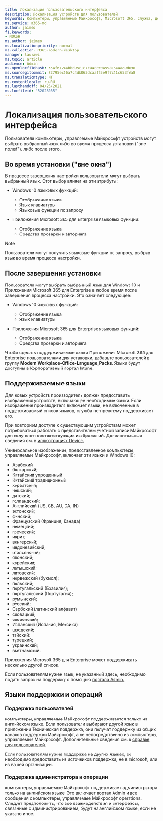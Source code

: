 ```yaml
---
title: Локализация пользовательского интерфейса
description: Локализация устройств для пользователей
keywords: Компьютеры, управляемые Майкрософт, Microsoft 365, служба, документация
ms.service: m365-md
author: jaimeo
f1.keywords:
- NOCSH
ms.author: jaimeo
ms.localizationpriority: normal
ms.collection: M365-modern-desktop
manager: laurawi
ms.topic: article
audience: Admin
ms.openlocfilehash: 354f61284bbd95c1c7ca4cd50459a1644a89d090
ms.sourcegitcommit: 72795ec56a7c4db863dcaaff5e9f7c41c653fda8
ms.translationtype: MT
ms.contentlocale: ru-RU
ms.lasthandoff: 04/26/2021
ms.locfileid: "52023265"
---
```

# <a name="localize-the-user-experience"></a>Локализация пользовательского интерфейса

Пользователи компьютеры, управляемые Майкрософт устройств могут выбрать выбранный язык либо во время процесса установки ("вне полей"), либо после этого.

## <a name="during-setup-the-out-of-box-experience"></a>Во время установки ("вне окна")

В процессе завершения настройки пользователи могут выбрать выбранный язык. Этот выбор влияет на эти атрибуты:

- Windows 10 языковых функций:
    - Отображение языка
    - Язык клавиатуры
    - Языковые функции по запросу

- Приложения Microsoft 365 для Enterprise языковых функций:
    - Отображение языка
    - Средства проверки и авторинга

> [!NOTE]
> Пользователи могут получить языковые функции по запросу, выбрав язык во время процесса настройки.

## <a name="after-completing-setup"></a>После завершения установки

Пользователи могут выбрать выбранный язык для Windows 10 и Приложения Microsoft 365 для Enterprise в любое время после завершения процесса настройки. Это означает следующее:

- Windows 10 языковых функций:
    - Отображение языка
    - Язык клавиатуры

- Приложения Microsoft 365 для Enterprise языковых функций:
    - Отображение языка
    - Средства проверки и авторинга

Чтобы сделать [](#supported-languages) поддерживаемые языки Приложения Microsoft 365 для Enterprise пользователями для установки, добавьте пользователей в группу **Modern Workplace-Office-Language_Packs.** Языки будут доступны в Корпоративный портал Intune.


## <a name="supported-languages"></a>Поддерживаемые языки

Для новых устройств производитель должен предоставить изображения устройств, включающее необходимые языки. Если изображение производителя включает языки, не включенные в поддерживаемый список языков, служба по-прежнему поддерживает его.

При повторном доступе к существующим устройствам может потребоваться работать с представителем учетной записи Майкрософт для получения соответствующих изображений. Дополнительные сведения см. в [иллюстрациях Device.](../service-description/device-images.md)

Универсальное [изображение,](../service-description/device-images.md#universal-image) предоставленное компьютеры, управляемые Майкрософт, включает эти языки и Windows 10:

- Арабский
- болгарский;
- Китайский упрощенный
- Китайский традиционный
- хорватский;
- чешский;
- датский;  
- голландский;  
- Английский (US, GB, AU, CA, IN)
- эстонский;
- финский; 
- Французский (Франция, Канада)
- немецкий;
- греческий;
- иврит;
- венгерский;
- индонезийский;
- итальянский;
- японский;
- корейский;
- латышский;
- литовский;
- норвежский (букмол);
- польский;
- португальский (Бразилия);
- португальский (Португалия);
- румынский;
- русский; 
- Сербский (латинский алфавит)
- словацкий;
- словенский;
- Испанский (Испания, Мексика)
- шведский;
- тайский;
- турецкий;
- украинский;
- вьетнамский.

Приложения Microsoft 365 для Enterprise может поддерживать несколько другой список.

Если пользователям нужен язык, не указанный здесь, необходимо подать запрос на поддержку с помощью [портала Admin.](access-admin-portal.md) [](../working-with-managed-desktop/admin-support.md)

## <a name="languages-for-support-and-operations"></a>Языки поддержки и операций

### <a name="user-support"></a>Поддержка пользователей
компьютеры, управляемые Майкрософт поддерживается только на английском языке. Если пользователи выбирают другой язык в приложении Техническая поддержка, они получат поддержку из общих каналов поддержки Майкрософт, а не непосредственно из компьютеры, управляемые Майкрософт. Дополнительные сведения см. в [справке для пользователей](../working-with-managed-desktop/end-user-support.md).

Если пользователям нужна поддержка на других языках, ее необходимо предоставить из источников поддержки, не в microsoft, или из вашей организации.

### <a name="admin-support-and-operations"></a>Поддержка администратора и операции
компьютеры, управляемые Майкрософт поддерживает администратора только на английском языке. Это включает портал Admin и все сообщения с компьютеры, управляемые Майкрософт operations. Следует предположить, что все взаимодействия и интерфейсы, связанные с администрированием, будут на английском языке, если не указано иное.


